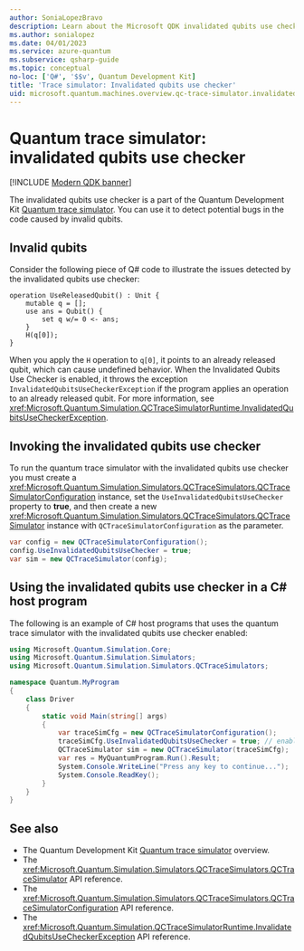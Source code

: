 ```yaml
---
author: SoniaLopezBravo
description: Learn about the Microsoft QDK invalidated qubits use checker, which uses the Quantum trace simulator to check your Q# code for potentially invalid qubits.
ms.author: sonialopez
ms.date: 04/01/2023
ms.service: azure-quantum
ms.subservice: qsharp-guide
ms.topic: conceptual
no-loc: ['Q#', '$$v', Quantum Development Kit]
title: 'Trace simulator: Invalidated qubits use checker'
uid: microsoft.quantum.machines.overview.qc-trace-simulator.invalidated-qubits
---
```


# Quantum trace simulator: invalidated qubits use checker

[!INCLUDE [Modern QDK banner](~/includes/new-qdk-support.md)]

The invalidated qubits use checker is a part of the Quantum Development Kit [Quantum trace simulator](xref:microsoft.quantum.machines.overview.qc-trace-simulator.intro). You can use it to detect potential bugs in the code caused by invalid qubits. 

## Invalid qubits

Consider the following piece of Q# code to illustrate the issues detected by the invalidated qubits use checker:

```qsharp
operation UseReleasedQubit() : Unit {
    mutable q = [];
    use ans = Qubit() {
        set q w/= 0 <- ans;
    }
    H(q[0]);
}
```

When you apply the `H` operation to `q[0]`, it points to an already released qubit, which can cause undefined behavior. When the Invalidated Qubits Use Checker is enabled, it throws the exception `InvalidatedQubitsUseCheckerException` if the program applies an operation to an already released qubit. For more information, see <xref:Microsoft.Quantum.Simulation.QCTraceSimulatorRuntime.InvalidatedQubitsUseCheckerException>.

## Invoking the invalidated qubits use checker

To run the quantum trace simulator with the invalidated qubits use checker you must create a <xref:Microsoft.Quantum.Simulation.Simulators.QCTraceSimulators.QCTraceSimulatorConfiguration> instance, set the `UseInvalidatedQubitsUseChecker` property to **true**, and then create a new <xref:Microsoft.Quantum.Simulation.Simulators.QCTraceSimulators.QCTraceSimulator> instance with `QCTraceSimulatorConfiguration` as the parameter. 

```csharp
var config = new QCTraceSimulatorConfiguration();
config.UseInvalidatedQubitsUseChecker = true;
var sim = new QCTraceSimulator(config);
```


## Using the invalidated qubits use checker in a C# host program

The following is an example of C# host programs that uses the quantum trace simulator with the invalidated qubits use checker enabled: 

```csharp
using Microsoft.Quantum.Simulation.Core;
using Microsoft.Quantum.Simulation.Simulators;
using Microsoft.Quantum.Simulation.Simulators.QCTraceSimulators;

namespace Quantum.MyProgram
{
    class Driver
    {
        static void Main(string[] args)
        {
            var traceSimCfg = new QCTraceSimulatorConfiguration();
            traceSimCfg.UseInvalidatedQubitsUseChecker = true; // enables UseInvalidatedQubitsUseChecker
            QCTraceSimulator sim = new QCTraceSimulator(traceSimCfg);
            var res = MyQuantumProgram.Run().Result;
            System.Console.WriteLine("Press any key to continue...");
            System.Console.ReadKey();
        }
    }
}
```

## See also

- The Quantum Development Kit [Quantum trace simulator](xref:microsoft.quantum.machines.overview.qc-trace-simulator.intro) overview.
- The <xref:Microsoft.Quantum.Simulation.Simulators.QCTraceSimulators.QCTraceSimulator> API reference.
- The <xref:Microsoft.Quantum.Simulation.Simulators.QCTraceSimulators.QCTraceSimulatorConfiguration> API reference.
- The <xref:Microsoft.Quantum.Simulation.QCTraceSimulatorRuntime.InvalidatedQubitsUseCheckerException> API reference.
